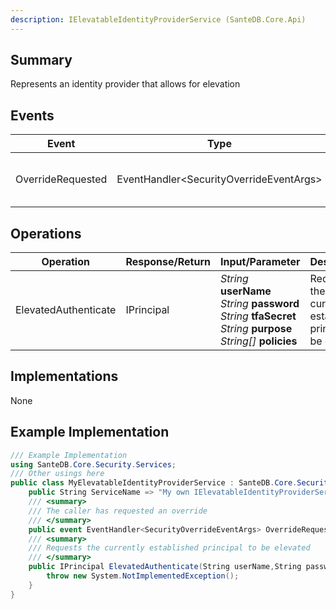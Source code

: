 ```yaml
---
description: IElevatableIdentityProviderService (SanteDB.Core.Api)
---
```


## Summary
Represents an identity provider that allows for elevation

## Events

|Event|Type|Description|
|-|-|-|
|OverrideRequested|EventHandler&lt;SecurityOverrideEventArgs>|The caller has requested an override|

## Operations

|Operation|Response/Return|Input/Parameter|Description|
|-|-|-|-|
|ElevatedAuthenticate|IPrincipal|*String* **userName**<br/>*String* **password**<br/>*String* **tfaSecret**<br/>*String* **purpose**<br/>*String[]* **policies**|Requests the currently established principal to be elevated|

## Implementations

None

## Example Implementation
```csharp
/// Example Implementation
using SanteDB.Core.Security.Services;
/// Other usings here
public class MyElevatableIdentityProviderService : SanteDB.Core.Security.Services.IElevatableIdentityProviderService { 
	public String ServiceName => "My own IElevatableIdentityProviderService service";
	/// <summary>
	/// The caller has requested an override
	/// </summary>
	public event EventHandler<SecurityOverrideEventArgs> OverrideRequested;
	/// <summary>
	/// Requests the currently established principal to be elevated
	/// </summary>
	public IPrincipal ElevatedAuthenticate(String userName,String password,String tfaSecret,String purpose,String[] policies){
		throw new System.NotImplementedException();
	}
}
```
